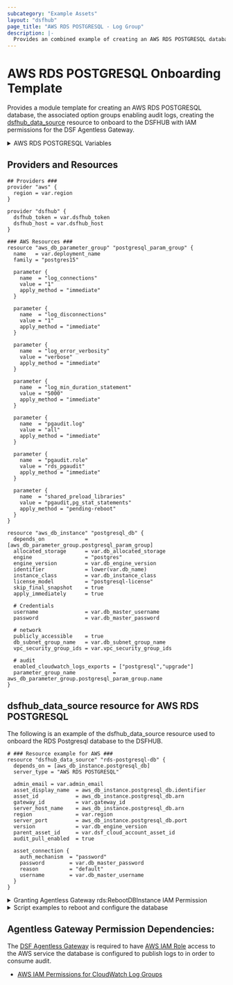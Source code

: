 ```yaml
---
subcategory: "Example Assets"
layout: "dsfhub"
page_title: "AWS RDS POSTGRESQL - Log Group"
description: |-
  Provides an combined example of creating an AWS RDS POSTGRESQL database, associated option groups enabling audit logs, onboarding to the DSFHUB with IAM permissions for the DSF Agentless Gateway to access.
---
```


# AWS RDS POSTGRESQL Onboarding Template

Provides a module template for creating an AWS RDS POSTGRESQL database, the associated option groups enabling audit logs, creating the [dsfhub_data_source](../r/data_source.md) resource to onboard to the DSFHUB with IAM permissions for the DSF Agentless Gateway.

<details>
<summary>AWS RDS POSTGRESQL Variables</summary>

### AWS RDS POSTGRESQL Variables

```hcl
# DSFHUB Provider Required Variables
variable "dsfhub_token" {} # TF_VAR_dsfhub_token env variable
variable "dsfhub_host" {} # TF_VAR_dsfhub_host env variable

# AWS Provider Required Variables
variable "region" {
  description = "AWS region"
  type = string
  default = "us-east-2"
}

# DSFHUB Asset Variables
variable "admin_email" {
  description = "The email address to notify about this asset"
  type = string
  default = "your@email.com"
}

variable "gateway_id" {
  description =  "The jsonarUid unique identifier of the agentless gateway. Example: '7a4af7cf-4292-89d9-46ec-183756ksdjd'"
  type = string
  default = "12345abcde-12345-abcde-12345-12345abcde"
}

variable "dsf_cloud_account_asset_id" {
  description =  "DSFHUB Cloud Account Asset ID"
  type = string
  default = "arn:aws:iam::1234567890:user/your-user"
}

# RDS-DB Variables
variable "deployment_name" {
  description = "The name of the database deployment. i.e. 'custom-app-mysql-prod'"
  type = string
  default = "custom-app-mysql-prod"
}

variable "db_name" {
  description = "The database name (must begin with a letter and contain only alphanumeric characters)."
  type = string
  default = "CustomAppMySqlProd"
}

variable "db_allocated_storage" {
  description = "The allocated storage in gibibytes. If max_allocated_storage is configured, this argument represents the initial storage allocation and differences from the configuration will be ignored automatically when Storage Autoscaling occurs. If replicate_source_db is set, the value is ignored during the creation of the instance."
  type = number
  default = 10
}

variable "db_engine_version" {
  description = "Database engine version, i.e. \"8.0.33\""
  type = string
  default = "8.0.33"
}

variable "db_instance_class" {
  description = "The instance type of the RDS instance. Example: 'db.t2'. Reference: https://docs.aws.amazon.com/AmazonRDS/latest/UserGuide/Concepts.DBInstanceClass.html"
  type = string
  default = "db.t3.micro"
}

variable "db_major_engine_version" {
  description = "Specifies the major version of the engine that this option group should be associated with, i.e. \"8.0\""
  type = string
  default = "8.0"
}

variable "db_master_username" {
  description = "Username for the master DB user, must not use rdsamin as that is reserved. Cannot be specified for a replica."
  type = string
  default = "youradmin"
}

variable "db_master_password" {
  description = "Password for the master DB user. Note that this may show up in logs, and it will be stored in the state file."
  type = string
  default = ""
}

variable "db_subnet_group_name" {
  description = "Name of DB subnet group. DB instance will be created in the VPC associated with the DB subnet group. If unspecified, will be created in the default VPC, or in EC2 Classic, if available."
  type = string
  default = "isbt_db-db-subnet-group"
}

variable "server_audit_excluded_users" {
  description = "A comman seperated string of usernames to exclude activity from the audit feed. By default, activity is recorded for all users. Example: \"rdsadmin,etladmin\""
  type = string
  default = "rdsadmin"
}

variable "vpc_security_group_ids" {
  description = "List of VPC security groups to associate."
  type = list
  default = ["sg-abcde12345"]
}
```
</details>

## Providers and Resources

```hcl
## Providers ###
provider "aws" {
  region = var.region
}

provider "dsfhub" {
  dsfhub_token = var.dsfhub_token
  dsfhub_host = var.dsfhub_host
}

### AWS Resources ###
resource "aws_db_parameter_group" "postgresql_param_group" {
  name   = var.deployment_name
  family = "postgres15"

  parameter {
    name  = "log_connections"
    value = "1"
    apply_method = "immediate"
  }

  parameter {
    name  = "log_disconnections"
    value = "1"
    apply_method = "immediate"
  }

  parameter {
    name  = "log_error_verbosity"
    value = "verbose"
    apply_method = "immediate"
  }

  parameter {
    name  = "log_min_duration_statement"
    value = "5000"
    apply_method = "immediate"
  }

  parameter {
    name  = "pgaudit.log"
    value = "all"
    apply_method = "immediate"
  }

  parameter {
    name  = "pgaudit.role"
    value = "rds_pgaudit"
    apply_method = "immediate"
  }

  parameter {
    name  = "shared_preload_libraries"
    value = "pgaudit,pg_stat_statements"
    apply_method = "pending-reboot"
  }
}

resource "aws_db_instance" "postgresql_db" {
  depends_on 			 = [aws_db_parameter_group.postgresql_param_group]
  allocated_storage      = var.db_allocated_storage
  engine                 = "postgres"
  engine_version         = var.db_engine_version
  identifier             = lower(var.db_name)
  instance_class         = var.db_instance_class
  license_model          = "postgresql-license"
  skip_final_snapshot    = true
  apply_immediately      = true

  # Credentials
  username               = var.db_master_username
  password               = var.db_master_password

  # network
  publicly_accessible    = true
  db_subnet_group_name   = var.db_subnet_group_name
  vpc_security_group_ids = var.vpc_security_group_ids

  # audit
  enabled_cloudwatch_logs_exports = ["postgresql","upgrade"]
  parameter_group_name            = aws_db_parameter_group.postgresql_param_group.name
}
```

## dsfhub_data_source resource for AWS RDS POSTGRESQL

The following is an example of the dsfhub_data_source resource used to onboard the RDS Postgresql database to the DSFHUB.

```hcl
# ### Resource example for AWS ###
resource "dsfhub_data_source" "rds-postgresql-db" {
  depends_on = [aws_db_instance.postgresql_db]
  server_type = "AWS RDS POSTGRESQL"

  admin_email = var.admin_email
  asset_display_name  = aws_db_instance.postgresql_db.identifier
  asset_id            = aws_db_instance.postgresql_db.arn
  gateway_id          = var.gateway_id
  server_host_name    = aws_db_instance.postgresql_db.arn
  region              = var.region
  server_port         = aws_db_instance.postgresql_db.port
  version             = var.db_engine_version
  parent_asset_id     = var.dsf_cloud_account_asset_id
  audit_pull_enabled  = true

  asset_connection {
    auth_mechanism  = "password"
    password        = var.db_master_password
    reason          = "default"
    username        = var.db_master_username
  }
}
```

<details>
<summary>Granting Agentless Gateway rds:RebootDBInstance IAM Permission</summary>

```hcl
resource "aws_iam_role_policy_attachment" "log_group_policy_attachment" {
  policy_arn = aws_iam_policy.log_group_policy.arn
  role       = data.aws_iam_role.agentless_gateway.name
}

resource "aws_iam_policy" "db_reboot_policy" {
  name        = "DSFAgentlessGatewayDBRebootPolicy-${var.deployment_name}"
  description = "DSF Agentless Gateway DB Reboot Policy for ${var.deployment_name}"

  policy = jsonencode({
    "Version": "2012-10-17",
    "Statement": [
      {
        "Sid": "VisualEditor0",
        "Effect": "Allow",
        "Action": [
          "rds:RebootDBInstance"
        ]
        "Resource": [
          "${aws_db_instance.postgresql_db.arn}",
        ]
      }
    ]
  })
}

resource "aws_iam_role_policy_attachment" "db_reboot_policy_attachment" {
  policy_arn = aws_iam_policy.db_reboot_policy.arn
  role       = data.aws_iam_role.agentless_gateway.name
}
```
</details>


<details>
<summary>Script examples to reboot and configure the database</summary>

## Script examples to reboot and configure the database  

The following scripts are remotely executed through the agentless gateway using a `remote-execute` with a [null_resource](https://registry.terraform.io/providers/hashicorp/null/latest/docs/resources/resource) against the PostgreSQL server to reboot the database (required for the shared_preload_libraries param in the aws_db_parameter_group), and configure database granting the user `rds_superuser` permissions to the `rds_pgaudit` role, and creating the `pgaudit` extension.

### Create the following scripts in the same directory as the terraform configuration file

Script 1: `configure_database.sh`
```bash
source /etc/sysconfig/jsonar
export DB_HOST="$DB_HOST"
export DB_PORT="$DB_PORT"
export ADMIN_USER="$ADMIN_USER"
export ADMIN_PASSWORD="$ADMIN_PASSWORD"
export DB_NAME="$DB_NAME"
export JSONAR_BASEDIR="$JSONAR_BASEDIR"
export REGION="$REGION"
export ACTION="$ACTION"

if [ "$ACTION" == "REBOOT" ]; then
	export $(cat /etc/sysconfig/jsonar)
	${JSONAR_BASEDIR}/bin/aws rds reboot-db-instance --db-instance-identifier $DB_NAME --region $REGION
else:
	${JSONAR_BASEDIR}/bin/python3 /tmp/configure_database.py
fi
```

Script 2: `configure_database.py`
```python
import os
import ssl
import pg8000

host = os.environ.get("DB_HOST")
port = os.environ.get('DB_PORT')
user = os.environ.get('ADMIN_USER')
password = os.environ.get('ADMIN_PASSWORD')
database = "postgres"

ssl_context = ssl.SSLContext()

client = pg8000.connect(host=host, 
                        port=port, 
                        user=user, 
                        password=password, 
                        database=database,
                        ssl_context=ssl_context)

client.run("GRANT rds_superuser TO "+user)
client.run("ALTER USER "+user+" WITH CREATEROLE")

auditor_role_exists = client.run("SELECT rolname FROM pg_catalog.pg_roles WHERE rolname = 'rds_pgaudit'")
if auditor_role_exists:
	print('Auditor role "rds_pgaudit" already exists.')
else:
	print('Creating auditor role "rds_pgaudit".')
	client.run("CREATE ROLE rds_pgaudit")
	client.run("COMMIT")
	
audit_extension_exists = client.run("SELECT extname FROM pg_catalog.pg_extension WHERE extname = 'pgaudit'")
if audit_extension_exists:
	print('Audit extension "pgaudit" already exists.')
else:
	print('Creating audit extension "pgaudit".')
	client.run("CREATE EXTENSION pgaudit")
	client.run("COMMIT")
```

### null_resource examples to execute the scripts

```hcl
### Uploading scripts to the agentless gateway ###
resource "null_resource" "upload-script" {
    depends_on = [aws_db_instance.postgresql_db]

	connection {
		type        		= "ssh"
		user        		= var.dsf_gateway_ssh_user
		private_key 		= file(var.dsf_gateway_private_key)
		host        		= var.dsf_gateway_host
		bastion_host 		= var.bastion_host
		bastion_user 		= var.bastion_ssh_user
		bastion_private_key = file(var.bastion_private_key)
	}

	provisioner "file" {
		source      = "configure_database.sh"
		destination = "/tmp/configure_database.sh"
	}
	provisioner "file" {
		source      = "configure_database.py"
		destination = "/tmp/configure_database.py"
	}
}

### The shared_preload_libraries in the aws_db_parameter_group requires ###
### a reboot, this parameter is required for the pgaudit extension to   ###
### work, executed in the null_resource.remote-execute below            ###
resource "null_resource" "reboot-database" {
    depends_on = [null_resource.upload-script]
	connection {
		type        		= "ssh"
		user        		= var.dsf_gateway_ssh_user
		private_key 		= file(var.dsf_gateway_private_key)
		host        		= var.dsf_gateway_host
		bastion_host 		= var.bastion_host
		bastion_user 		= var.bastion_ssh_user
		bastion_private_key = file(var.bastion_private_key)
	}

	provisioner "remote-exec" {
    	inline = [
			"export DB_HOST='${aws_db_instance.postgresql_db.address}'",
			"export DB_NAME='${var.db_name}'",
			"export DB_PORT='${aws_db_instance.postgresql_db.port}'",
			"export ADMIN_USER='${var.db_master_username}'",
			"export ADMIN_PASSWORD='${var.db_master_password}'",
			"export ACTION='REBOOT'",
			"export REGION='${var.region}'",
			"source /etc/sysconfig/jsonar",
			"chmod +x /tmp/configure_database.sh",
			"/tmp/configure_database.sh",
		]
	}
}

### Execute the script to configure the database ###
resource "null_resource" "reboot-database" {
    depends_on = [null_resource.upload-script]
	connection {
		type        		= "ssh"
		user        		= var.dsf_gateway_ssh_user
		private_key 		= file(var.dsf_gateway_private_key)
		host        		= var.dsf_gateway_host
		bastion_host 		= var.bastion_host
		bastion_user 		= var.bastion_ssh_user
		bastion_private_key = file(var.bastion_private_key)
	}

	provisioner "remote-exec" {
    	inline = [
			"export DB_HOST='${aws_db_instance.postgresql_db.address}'",
			"export DB_NAME='postgres'",
			"export DB_PORT='${aws_db_instance.postgresql_db.port}'",
			"export ADMIN_USER='${var.db_master_username}'",
			"export ADMIN_PASSWORD='${var.db_master_password}'",
			"export ACTION='CONFIGURE'",
			"export REGION='${var.region}'",
			"source /etc/sysconfig/jsonar",
			"chmod +x /tmp/configure_database.sh",
			"/tmp/configure_database.sh",
		]
	}
}
```
</details>

## Agentless Gateway Permission Dependencies:

The [DSF Agentless Gateway](https://registry.terraform.io/modules/imperva/dsf-agentless-gw/aws/latest) is required to have [AWS IAM Role](https://registry.terraform.io/providers/hashicorp/aws/latest/docs/resources/iam_role) access to the AWS service the database is configured to publish logs to in order to consume audit.

<ul>
<li><a target="_blank" href="aws_iam_log_group.md">AWS IAM Permissions for CloudWatch Log Groups</a></li>
</ul>
